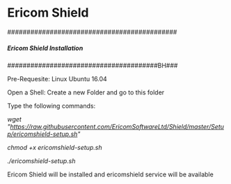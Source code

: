 # Ericom Shield
############################################
#####   Ericom Shield Installation     #####
#######################################BH###

Pre-Requesite: Linux Ubuntu 16.04

Open a Shell:
Create a new Folder and go to this folder

Type the following commands:

*wget "https://raw.githubusercontent.com/EricomSoftwareLtd/Shield/master/Setup/ericomshield-setup.sh"*

*chmod +x ericomshield-setup.sh*

*./ericomshield-setup.sh*

Ericom Shield will be installed and ericomshield service will be available 
